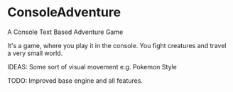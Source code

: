 # ConsoleAdventure
A Console Text Based Adventure Game

It's a game, where you play it in the console.
You fight creatures and travel a very small world.

IDEAS:
Some sort of visual movement e.g. Pokemon Style

TODO:
Improved base engine and all features.
